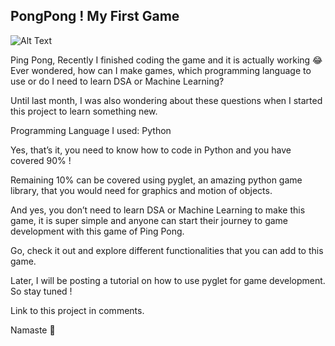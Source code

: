 ## PongPong ! My First Game

![Alt Text](https://cdn.hashnode.com/res/hashnode/image/upload/v1605098573199/cxYVZ9BCq.gif)

Ping Pong, Recently I finished coding the game and it is actually working 😂
Ever wondered, how can I make games, which programming language to use or do I need to learn DSA or Machine Learning?

Until last month, I was also wondering about these questions when I started this project to learn something new.

Programming Language I used: Python

Yes, that’s it, you need to know how to code in Python and you have covered 90% !

Remaining 10% can be covered using pyglet, an amazing python game library, that you would need for graphics and motion of objects.

And yes, you don’t need to learn DSA or Machine Learning to make this game, it is super simple and anyone can start their journey to game development with this game of Ping Pong.

Go, check it out and explore different functionalities that you can add to this game.

Later, I will be posting a tutorial on how to use pyglet for game development. So stay tuned !

Link to this project in comments.



Namaste 🙏